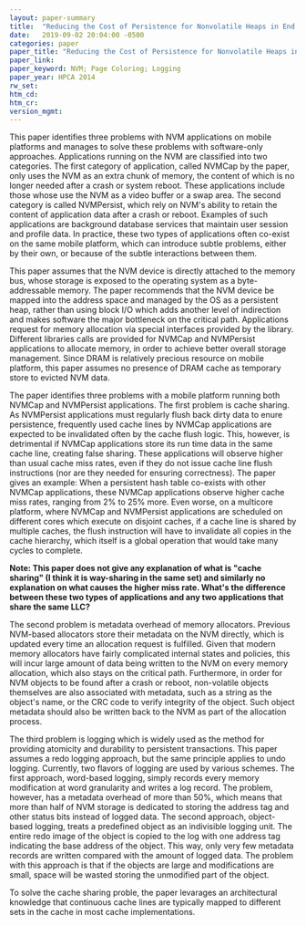 ```yaml
---
layout: paper-summary
title:  "Reducing the Cost of Persistence for Nonvolatile Heaps in End User Devices"
date:   2019-09-02 20:04:00 -0500
categories: paper
paper_title: "Reducing the Cost of Persistence for Nonvolatile Heaps in End User Devices"
paper_link: 
paper_keyword: NVM; Page Coloring; Logging
paper_year: HPCA 2014
rw_set: 
htm_cd: 
htm_cr: 
version_mgmt: 
---
```


This paper identifies three problems with NVM applications on mobile platforms and manages to solve these problems
with software-only approaches. Applications running on the NVM are classified into two categories. The first category
of application, called NVMCap by the paper, only uses the NVM as an extra chunk of memory, the content of which is 
no longer needed after a crash or system reboot. These applications include those whose use the NVM as a video buffer
or a swap area. The second category is called NVMPersist, which rely on NVM's ability to retain the content of 
application data after a crash or reboot. Examples of such applications are background database services that maintain
user session and profile data. In practice, these two types of applications often co-exist on the same 
mobile platform, which can introduce subtle problems, either by their own, or because of the subtle interactions
between them. 

This paper assumes that the NVM device is directly attached to the memory bus, whose storage is exposed to the operating
system as a byte-addressable memory. The paper recommends that the NVM device be mapped into the address space and managed 
by the OS as a persistent heap, rather than using block I/O which adds another level of indirection and makes software
the major bottleneck on the critical path. Applications request for memory allocation via special interfaces provided by
the library. Different libraries calls are provided for NVMCap and NVMPersist applications to allocate memory, in order
to achieve better overall storage management. Since DRAM is relatively precious resource on mobile platform, this paper 
assumes no presence of DRAM cache as temporary store to evicted NVM data.

The paper identifies three problems with a mobile platform running both NVMCap and NVMPersist applications. The first 
problem is cache sharing. As NVMPersist applications must regularly flush back dirty data to enure persistence, frequently used
cache lines by NVMCap applications are expected to be invalidated often by the cache flush logic. This, however, is detrimental
if NVMCap applications store its run time data in the same cache line, creating false sharing. These applications will observe
higher than usual cache miss rates, even if they do not issue cache line flush instructions (nor are they needed for 
ensuring correctness). The paper gives an example: When a persistent hash table co-exists with other NVMCap applications,
these NVMCap applications observe higher cache miss rates, ranging from 2% to 25% more. Even worse, on a multicore platform,
where NVMCap and NVMPersist applications are scheduled on different cores which execute on disjoint caches, if a cache line
is shared by multiple caches, the flush instruction will have to invalidate all copies in the cache hierarchy, which itself
is a global operation that would take many cycles to complete.

**Note: This paper does not give any explanation of what is "cache sharing" (I think it is way-sharing in the same set)
and similarly no explanation on what causes the higher miss rate. What's the difference between these two types of 
applications and any two applications that share the same LLC?**

The second problem is metadata overhead of memory allocators. Previous NVM-based allocators store their metadata on the 
NVM directly, which is updated every time an allocation request is fulfilled. Given that modern memory allocators have fairly
complicated internal states and policies, this will incur large amount of data being written to the NVM on every memory
allocation, which also stays on the critical path. Furthermore, in order for NVM objects to be found after a crash or reboot,
non-volatile objects themselves are also associated with metadata, such as a string as the object's name, or the CRC code
to verify integrity of the object. Such object metadata should also be written back to the NVM as part of the allocation process. 

The third problem is logging which is widely used as the method for providing atomicity and durability to persistent 
transactions. This paper assumes a redo logging approach, but the same principle applies to undo logging. Currently, two
flavors of logging are used by various schemes. The first approach, word-based logging, simply records every memory modification
at word granularity and writes a log record. The problem, however, has a metadata overhead of more than 50%, which means that
more than half of NVM storage is dedicated to storing the address tag and other status bits instead of logged data. The second
approach, object-based logging, treats a predefined object as an indivisible logging unit. The entire redo image of the 
object is copied to the log with one address tag indicating the base address of the object. This way, only very few metadata
records are written compared with the amount of logged data. The problem with this approach is that if the objects are 
large and modifications are small, space will be wasted storing the unmodified part of the object.

To solve the cache sharing proble, the paper levarages an architectural knowledge that continuous cache lines are typically
mapped to different sets in the cache in most cache implementations.